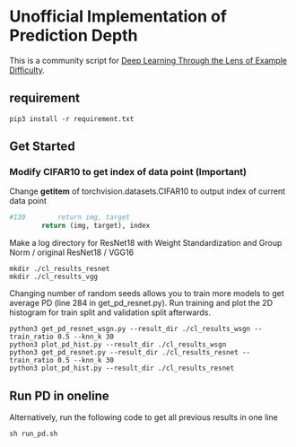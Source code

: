# Unofficial Implementation of Prediction Depth
This is a community script for [Deep Learning Through the Lens of Example Difficulty](https://arxiv.org/abs/2106.09647).

## requirement
```shell script
pip3 install -r requirement.txt
```
## Get Started
### Modify CIFAR10 to get index of data point (Important)
Change __getitem__ of torchvision.datasets.CIFAR10 to output index of current data point
```python
#130        return img, target
        return (img, target), index
```
Make a log directory for ResNet18 with Weight Standardization and Group Norm / original ResNet18 / VGG16
```shell script
mkdir ./cl_results_resnet
mkdir ./cl_results_vgg
```
Changing number of random seeds allows you to train more models to get average PD (line 284 in get_pd_resnet.py).
Run training and plot the 2D histogram for train split and validation split afterwards.
```shell script
python3 get_pd_resnet_wsgn.py --result_dir ./cl_results_wsgn --train_ratio 0.5 --knn_k 30
python3 plot_pd_hist.py --result_dir ./cl_results_wsgn
python3 get_pd_resnet.py --result_dir ./cl_results_resnet --train_ratio 0.5 --knn_k 30
python3 plot_pd_hist.py --result_dir ./cl_results_resnet
```

## Run PD in oneline
Alternatively, run the following code to get all previous results in one line
```shell script
sh run_pd.sh
```